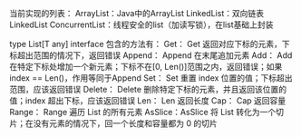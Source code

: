 当前实现的列表：
ArrayList：Java中的ArrayList
LinkedList：双向链表LinkedList
ConcurrentList：线程安全的list（加读写锁），在list基础上封装



type List[T any] interface 包含的方法有：
Get：    Get 返回对应下标的元素，下标超出范围的情况下，返回错误
Append： Append 在末尾追加元素
Add：    Add 在特定下标处增加一个新元素；下标不在[0, Len()]范围之内，返回错误；如果index == Len()，作用等同于Append
Set：    Set 重置 index 位置的值；下标超出范围，应该返回错误
Delete： Delete 删除特定下标的元素，并且返回该位置的值；index 超出下标，应该返回错误
Len：    Len 返回长度
Cap：    Cap 返回容量
Range：  Range 遍历 List 的所有元素
AsSlice：AsSlice 将 List 转化为一个切片；在没有元素的情况下，回一个长度和容量都为 0 的切片